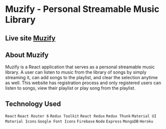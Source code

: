 # Muzify - Personal Streamable Music Library

## Live site [Muzify](https://muzify-app.web.app/)

## About Muzify
Muzify is a React application that serves as a personal streamable music library. A user can listen to music from the library of songs by simply streaming it, can add songs to the playlist, and clear the selection anytime as well. This website has registration process and only registered users can listen to songs, view their playlist or play song from the playlist. 

## Technology Used
`React` `React Router 6` `Redux Toolkit` `React Redux` `Redux Thunk` `Material UI` `Material Icons` `Google Font Icons` `Firebase` `Node` `Express` `MongoDB` `Heroku` 
